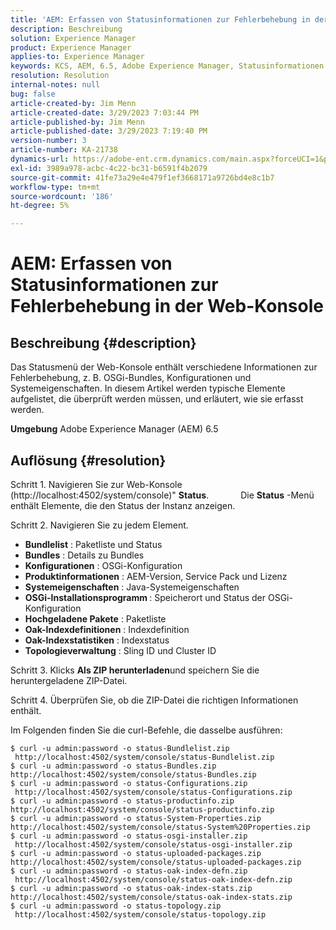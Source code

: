 ```yaml
---
title: 'AEM: Erfassen von Statusinformationen zur Fehlerbehebung in der Web-Konsole'
description: Beschreibung
solution: Experience Manager
product: Experience Manager
applies-to: Experience Manager
keywords: KCS, AEM, 6.5, Adobe Experience Manager, Statusinformationen erfassen, Fehlerbehebung, Web-Konsole, Anleitung
resolution: Resolution
internal-notes: null
bug: false
article-created-by: Jim Menn
article-created-date: 3/29/2023 7:03:44 PM
article-published-by: Jim Menn
article-published-date: 3/29/2023 7:19:40 PM
version-number: 3
article-number: KA-21738
dynamics-url: https://adobe-ent.crm.dynamics.com/main.aspx?forceUCI=1&pagetype=entityrecord&etn=knowledgearticle&id=13fb7368-64ce-ed11-b597-6045bd006793
exl-id: 3989a978-acbc-4c22-bc31-b6591f4b2079
source-git-commit: 41fe73a29e4e479f1ef3668171a9726bd4e8c1b7
workflow-type: tm+mt
source-wordcount: '186'
ht-degree: 5%

---
```


# AEM: Erfassen von Statusinformationen zur Fehlerbehebung in der Web-Konsole

## Beschreibung {#description}


Das Statusmenü der Web-Konsole enthält verschiedene Informationen zur Fehlerbehebung, z. B. OSGi-Bundles, Konfigurationen und Systemeigenschaften.
In diesem Artikel werden typische Elemente aufgelistet, die überprüft werden müssen, und erläutert, wie sie erfasst werden.

<b>Umgebung</b>
Adobe Experience Manager (AEM) 6.5


## Auflösung {#resolution}


Schritt 1. Navigieren Sie zur Web-Konsole (http://localhost:4502/system/console)&quot; <b>Status</b>.
            Die <b>Status</b> -Menü enthält Elemente, die den Status der Instanz anzeigen.

Schritt 2. Navigieren Sie zu jedem Element.

- <b>Bundlelist</b> : Paketliste und Status
- <b>Bundles</b> : Details zu Bundles
- <b>Konfigurationen</b> : OSGi-Konfiguration
- <b>Produktinformationen</b> : AEM-Version, Service Pack und Lizenz
- <b>Systemeigenschaften</b> : Java-Systemeigenschaften
- <b>OSGi-Installationsprogramm </b>: Speicherort und Status der OSGi-Konfiguration
- <b>Hochgeladene Pakete</b> : Paketliste
- <b>Oak-Indexdefinitionen</b> : Indexdefinition
- <b>Oak-Indexstatistiken</b> : Indexstatus
- <b>Topologieverwaltung</b> : Sling ID und Cluster ID


Schritt 3. Klicks <b>Als ZIP herunterladen</b>und speichern Sie die heruntergeladene ZIP-Datei.

Schritt 4. Überprüfen Sie, ob die ZIP-Datei die richtigen Informationen enthält.

Im Folgenden finden Sie die curl-Befehle, die dasselbe ausführen:


```
$ curl -u admin:password -o status-Bundlelist.zip        http://localhost:4502/system/console/status-Bundlelist.zip
$ curl -u admin:password -o status-Bundles.zip           http://localhost:4502/system/console/status-Bundles.zip
$ curl -u admin:password -o status-Configurations.zip    http://localhost:4502/system/console/status-Configurations.zip
$ curl -u admin:password -o status-productinfo.zip       http://localhost:4502/system/console/status-productinfo.zip
$ curl -u admin:password -o status-System-Properties.zip http://localhost:4502/system/console/status-System%20Properties.zip
$ curl -u admin:password -o status-osgi-installer.zip    http://localhost:4502/system/console/status-osgi-installer.zip
$ curl -u admin:password -o status-uploaded-packages.zip http://localhost:4502/system/console/status-uploaded-packages.zip
$ curl -u admin:password -o status-oak-index-defn.zip    http://localhost:4502/system/console/status-oak-index-defn.zip
$ curl -u admin:password -o status-oak-index-stats.zip   http://localhost:4502/system/console/status-oak-index-stats.zip
$ curl -u admin:password -o status-topology.zip          http://localhost:4502/system/console/status-topology.zip
```
